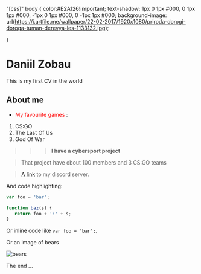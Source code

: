 "[css]"
body {
color:#E2A126!important;
text-shadow: 1px 0 1px #000, 
0 1px 1px #000, 
-1px 0 1px #000, 
0 -1px 1px #000;
   background-image: url(https://i.artfile.me/wallpaper/22-02-2017/1920x1080/priroda-dorogi-doroga-tuman-derevya-les-1133132.jpg);
   
}

# Daniil Zobau

This is my first CV in the world

## About me

 * <span style="color:red">My favourite games</span> :
  1. CS:GO
  1. The Last Of Us
  1. God Of War
 
>>>**I have a cybersport project** 

>That project have obout 100 members and 3 CS:GO teams

> [A link](https://discord.gg/cRsUam6v) to my discord server.

And code highlighting:

```js
var foo = 'bar';

function baz(s) {
   return foo + ':' + s;
}
```

Or inline code like `var foo = 'bar';`.

Or an image of bears

![bears](http://placebear.com/200/200)

The end ...